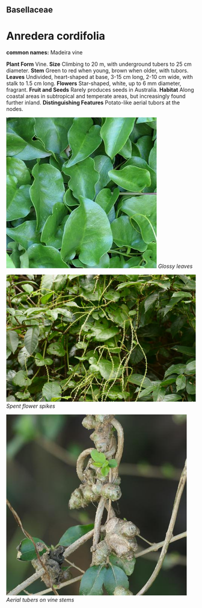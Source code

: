 ## Basellaceae
# Anredera cordifolia
**common names:** Madeira vine

**Plant Form** Vine. **Size** Climbing to 20 m, with underground tubers to 25 cm diameter. **Stem** Green to red when young, brown when older, with tubors. **Leaves** Undivided, heart-shaped at base, 3-15 cm long, 2-10 cm wide, with stalk to 1.5 cm long. **Flowers** Star-shaped, white, up to 6 mm diameter, fragrant. **Fruit and Seeds** Rarely produces seeds in Australia. **Habitat** Along coastal areas in subtropical and temperate areas, but increasingly found further inland. **Distinguishing Features** Potato-like aerial tubors at the nodes.


![Glossy leaves](68845_P1000944.jpg)
 *Glossy leaves* 

![Spent flower spikes](95352_P7130524.jpg)
 *Spent flower spikes* 

![Aerial tubers on vine stems](89780_P1211548.jpg)
 *Aerial tubers on vine stems* 


